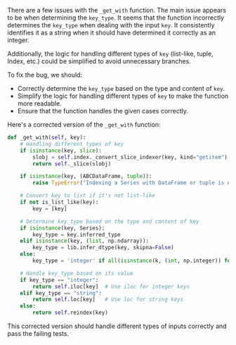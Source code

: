 There are a few issues with the `_get_with` function. The main issue appears to be when determining the `key_type`. It seems that the function incorrectly determines the `key_type` when dealing with the input `key`. It consistently identifies it as a string when it should have determined it correctly as an integer.

Additionally, the logic for handling different types of `key` (list-like, tuple, Index, etc.) could be simplified to avoid unnecessary branches.

To fix the bug, we should:
- Correctly determine the `key_type` based on the type and content of `key`.
- Simplify the logic for handling different types of `key` to make the function more readable.
- Ensure that the function handles the given cases correctly.

Here's a corrected version of the `_get_with` function:

```python
def _get_with(self, key):
    # Handling different types of key
    if isinstance(key, slice):
        slobj = self.index._convert_slice_indexer(key, kind="getitem")
        return self._slice(slobj)

    if isinstance(key, (ABCDataFrame, tuple)):
        raise TypeError("Indexing a Series with DataFrame or tuple is not supported")

    # Convert key to list if it's not list-like
    if not is_list_like(key):
        key = [key]

    # Determine key_type based on the type and content of key
    if isinstance(key, Series):
        key_type = key.inferred_type
    elif isinstance(key, (list, np.ndarray)):
        key_type = lib.infer_dtype(key, skipna=False)
    else:
        key_type = 'integer' if all(isinstance(k, (int, np.integer)) for k in key) else 'string'

    # Handle key_type based on its value
    if key_type == "integer":
        return self.iloc[key]  # Use iloc for integer keys
    elif key_type == "string":
        return self.loc[key]   # Use loc for string keys
    else:
        return self.reindex(key)
```

This corrected version should handle different types of inputs correctly and pass the failing tests.
